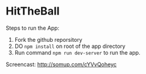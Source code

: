 # HitTheBall

Steps to run the App:
1. Fork the github reporsitory
2. DO `npm install` on root of the app directory
3. Run command `npm run dev-server` to run the app.

Screencast: http://somup.com/cYVvQoheyc
